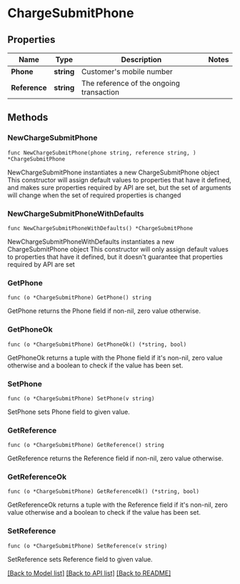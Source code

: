 # ChargeSubmitPhone

## Properties

Name | Type | Description | Notes
------------ | ------------- | ------------- | -------------
**Phone** | **string** | Customer&#39;s mobile number | 
**Reference** | **string** | The reference of the ongoing transaction | 

## Methods

### NewChargeSubmitPhone

`func NewChargeSubmitPhone(phone string, reference string, ) *ChargeSubmitPhone`

NewChargeSubmitPhone instantiates a new ChargeSubmitPhone object
This constructor will assign default values to properties that have it defined,
and makes sure properties required by API are set, but the set of arguments
will change when the set of required properties is changed

### NewChargeSubmitPhoneWithDefaults

`func NewChargeSubmitPhoneWithDefaults() *ChargeSubmitPhone`

NewChargeSubmitPhoneWithDefaults instantiates a new ChargeSubmitPhone object
This constructor will only assign default values to properties that have it defined,
but it doesn't guarantee that properties required by API are set

### GetPhone

`func (o *ChargeSubmitPhone) GetPhone() string`

GetPhone returns the Phone field if non-nil, zero value otherwise.

### GetPhoneOk

`func (o *ChargeSubmitPhone) GetPhoneOk() (*string, bool)`

GetPhoneOk returns a tuple with the Phone field if it's non-nil, zero value otherwise
and a boolean to check if the value has been set.

### SetPhone

`func (o *ChargeSubmitPhone) SetPhone(v string)`

SetPhone sets Phone field to given value.


### GetReference

`func (o *ChargeSubmitPhone) GetReference() string`

GetReference returns the Reference field if non-nil, zero value otherwise.

### GetReferenceOk

`func (o *ChargeSubmitPhone) GetReferenceOk() (*string, bool)`

GetReferenceOk returns a tuple with the Reference field if it's non-nil, zero value otherwise
and a boolean to check if the value has been set.

### SetReference

`func (o *ChargeSubmitPhone) SetReference(v string)`

SetReference sets Reference field to given value.



[[Back to Model list]](../README.md#documentation-for-models) [[Back to API list]](../README.md#documentation-for-api-endpoints) [[Back to README]](../README.md)



